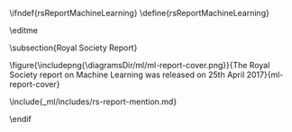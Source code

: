 \ifndef{rsReportMachineLearning}
\define{rsReportMachineLearning}

\editme

\subsection{Royal Society Report}

\figure{\includepng{\diagramsDir/ml/ml-report-cover.png}}{The Royal Society report on Machine Learning was released on 25th April 2017}{ml-report-cover}

\include{_ml/includes/rs-report-mention.md}

\endif

